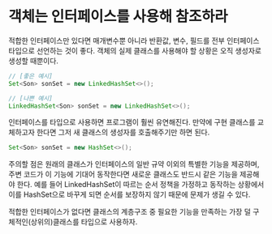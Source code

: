 # 객체는 인터페이스를 사용해 참조하라
적합한 인터페이스만 있다면 매개변수뿐 아니라 반환값, 변수, 필드를 전부 인터페이스 타입으로 선언하는 것이 좋다. 
객체의 실제 클래스를 사용해야 할 상황은 오직 생성자로 생성할 때뿐이다. 

~~~java
// [좋은 예시]
Set<Son> sonSet = new LinkedHashSet<>();

// [나쁜 예시]
LinkedHashSet<Son> sonSet = new LinkedHashSet<>();
~~~

인터페이스를 타입으로 사용하면 프로그램이 훨씬 유연해진다. 만약에 구현 클래스를 교체하고자 한다면 그저 새 클래스의 생성자를 호출해주기만 하면 된다. 
~~~java
Set<Son> sonSet = new HashSet<>();
~~~

주의할 점은 원래의 클래스가 인터페이스의 일반 규약 이외의 특별한 기능을 제공하며, 주변 코드가 이 기능에 기대어 동작한다면 새로운 클래스도 반드시 같은 기능을 제공해야 한다.
예를 들어 LinkedHashSet이 따르는 순서 정책을 가정하고 동작하는 상황에서 이를 HashSet으로 바꾸게 되면 순서를 보장하지 않기 때문에 문제가 생길 수 있다. 

적합한 인터페이스가 없다면 클래스의 계층구조 중 필요한 기능을 만족하는 가장 덜 구체적인(상위의)클래스를 타입으로 사용하자.